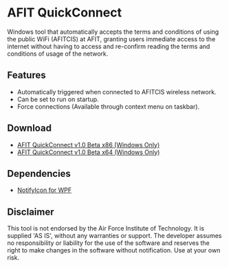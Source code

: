 # AFIT QuickConnect
Windows tool that automatically accepts the terms and conditions of using the public WiFi (AFITCIS) at AFIT, granting users immediate access to the internet without having to access and re-confirm reading the terms and conditions of usage of the network.
## Features
  * Automatically triggered when connected to AFITCIS wireless network.
  * Can be set to run on startup.
  * Force connections (Available through context menu on taskbar).
## Download
 * [AFIT QuickConnect v1.0 Beta x86 (Windows Only)](https://github.com/lcintron/AFITQuickConnect/raw/master/x86/AFITQuickConnect.exe)
 * [AFIT QuickConnect v1.0 Beta x64 (Windows Only)](https://github.com/lcintron/AFITQuickConnect/raw/master/x64/AFITQuickConnect.exe)
## Dependencies
 * [NotifyIcon for WPF](hardcoded.net)
## Disclaimer
This tool is not endorsed by the Air Force Institute of Technology. It is supplied 'AS IS', without any warranties or support. The developer assumes no responsibility or liability for the use of the software and reserves the right to make changes in the software without notification. Use at your own risk. 
